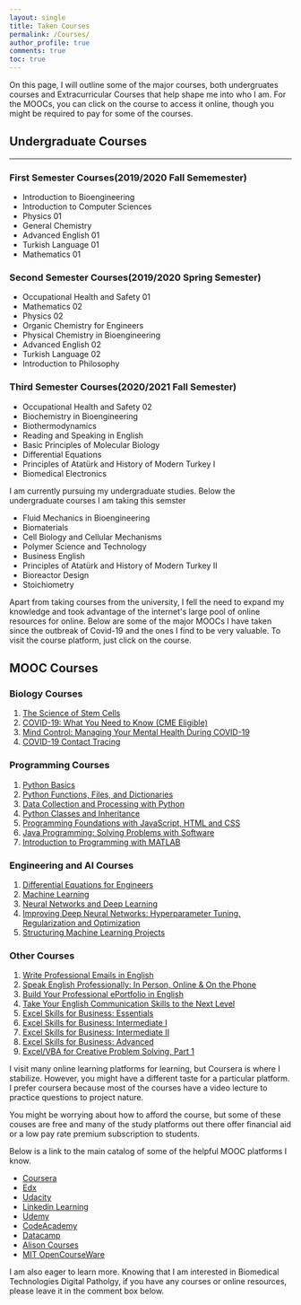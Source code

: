```yaml
---
layout: single
title: Taken Courses
permalink: /Courses/
author_profile: true
comments: true
toc: true
---
```

 On this page, I will outline some of the major courses, both undergruates courses and Extracurricular Courses that help shape me into who I am. For the MOOCs, you can click on the course to access it online, though you might be required to pay for some of the courses.
 
 ## Undergraduate Courses  
 -----------------------------------------------------------  
 ### First Semester Courses(2019/2020 Fall Sememester)  
 * Introduction to Bioengineering
 * Introduction to Computer Sciences
 * Physics 01
 * General Chemistry
 * Advanced English 01
 * Turkish Language 01
 * Mathematics 01

### Second Semester Courses(2019/2020 Spring Semester)  
* Occupational Health and Safety 01
* Mathematics 02
* Physics 02
* Organic Chemistry for Engineers
* Physical Chemistry in Bioengineering
* Advanced English 02
* Turkish Language 02
* Introduction to Philosophy

### Third Semester Courses(2020/2021 Fall Semester)
* Occupational Health and Safety 02
* Biochemistry in Bioengineering
* Biothermodynamics
* Reading and Speaking in English
* Basic Principles of Molecular Biology
* Differential Equations
* Principles of Atatürk and History of Modern Turkey I
* Biomedical Electronics

I am currently pursuing my undergraduate studies. Below the undergraduate courses I am taking this semster

* Fluid Mechanics in Bioengineering
* Biomaterials
* Cell Biology and Cellular Mechanisms
* Polymer Science and Technology
* Business English
* Principles of Atatürk and History of Modern Turkey II
* Bioreactor Design 
* Stoichiometry

Apart from taking courses from the university, I fell the need to expand my knowledge and took advantage of the internet's large pool of online resources for online. Below are some of the major MOOCs I have taken since the outbreak of Covid-19 and the ones I find to be very valuable. To visit the course platform, just click on the course.

## MOOC Courses  
### Biology Courses   
  1. [The Science of Stem Cells](https://www.coursera.org/learn/stem-cells?)
  2. [COVID-19: What You Need to Know (CME Eligible)](https://www.coursera.org/learn/covid-19-what-you-need-to-know?page=2&index=prod_all_products_term_optimization)
  3. [Mind Control: Managing Your Mental Health During COVID-19](https://www.coursera.org/learn/manage-health-covid-19)
  4. [COVID-19 Contact Tracing](https://www.coursera.org/learn/covid-19-contact-tracing)
  
### Programming Courses  
  1. [Python Basics](https://www.coursera.org/learn/python-basics?specialization=python-3-programming)
  2. [Python Functions, Files, and Dictionaries](https://www.coursera.org/learn/python-functions-files-dictionaries?specialization=python-3-programming)
  3. [Data Collection and Processing with Python](https://www.coursera.org/learn/data-collection-processing-python?specialization=python-3-programming)
  4. [Python Classes and Inheritance](https://www.coursera.org/learn/python-classes-inheritance?specialization=python-3-programming)
  5. [Programming Foundations with JavaScript, HTML and CSS](https://www.coursera.org/learn/duke-programming-web?specialization=java-programming)
  6. [Java Programming: Solving Problems with Software](https://www.coursera.org/learn/java-programming?specialization=java-programming)
  7. [Introduction to Programming with MATLAB](https://www.coursera.org/learn/matlab?specialization=matlab-programming-engineers-scientists)

### Engineering and AI Courses
  1. [Differential Equations for Engineers](https://www.coursera.org/learn/differential-equations-engineers)
  2. [Machine Learning](https://www.coursera.org/learn/machine-learning?)
  3. [Neural Networks and Deep Learning](https://www.coursera.org/learn/neural-networks-deep-learning?specialization=deep-learning)
  4. [Improving Deep Neural Networks: Hyperparameter Tuning, Regularization and Optimization](https://www.coursera.org/learn/deep-neural-network?specialization=deep-learning)
  5. [Structuring Machine Learning Projects](https://www.coursera.org/learn/machine-learning-projects?specialization=deep-learning)
  
### Other Courses
  1. [Write Professional Emails in English](https://www.coursera.org/learn/professional-emails-english?specialization=improve-english)
  2. [Speak English Professionally: In Person, Online & On the Phone](https://www.coursera.org/learn/speak-english-professionally?specialization=improve-english)
  3. [Build Your Professional ePortfolio in English](https://www.coursera.org/learn/eportfolio-english?specialization=improve-english)
  4. [Take Your English Communication Skills to the Next Level](https://www.coursera.org/learn/english-communication-capstone?specialization=improve-english)
  6. [Excel Skills for Business: Essentials](https://www.coursera.org/learn/excel-essentials?specialization=excel)
  7. [Excel Skills for Business: Intermediate I](https://www.coursera.org/learn/excel-intermediate-1?specialization=excel)
  8. [Excel Skills for Business: Intermediate II](https://www.coursera.org/learn/excel-intermediate-2?specialization=excel)
  9. [Excel Skills for Business: Advanced](https://www.coursera.org/learn/excel-advanced?specialization=excel)
  10. [Excel/VBA for Creative Problem Solving, Part 1](https://www.coursera.org/learn/excel-vba-for-creative-problem-solving-part-1?specialization=excel-vba-creative-problem-solving)
 
 
I visit many online learning platforms for learning, but Coursera is where I stabilize. However, you might have a different taste for a particular platform. I prefer coursera because most of the courses have a video lecture to practice questions to project nature. 

You might be worrying about how to afford the course, but some of these couses are free and many of the study platforms out there offer financial aid or a low pay rate premium subscription to students.

Below is a link to the main catalog of some of the helpful MOOC platforms I know.

* [Coursera](https://www.coursera.org/)
* [Edx](https://www.edx.org/)
* [Udacity](https://www.udacity.com/)
* [Linkedin Learning](https://learning.linkedin.com/)
* [Udemy](https://www.udemy.com/)
* [CodeAcademy](https://www.codecademy.com/)
* [Datacamp](https://www.datacamp.com/)
* [Alison Courses](https://alison.com/)
* [MIT OpenCourseWare](https://ocw.mit.edu/)

I am also eager to learn more. Knowing that I am interested in Biomedical Technologies Digital Patholgy, if you have any courses or online resources, please leave it in the comment box below.
